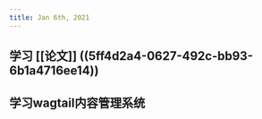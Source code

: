 ```yaml
---
title: Jan 6th, 2021
---
```


## 学习 [[论文]] ((5ff4d2a4-0627-492c-bb93-6b1a4716ee14))
## 学习wagtail内容管理系统
